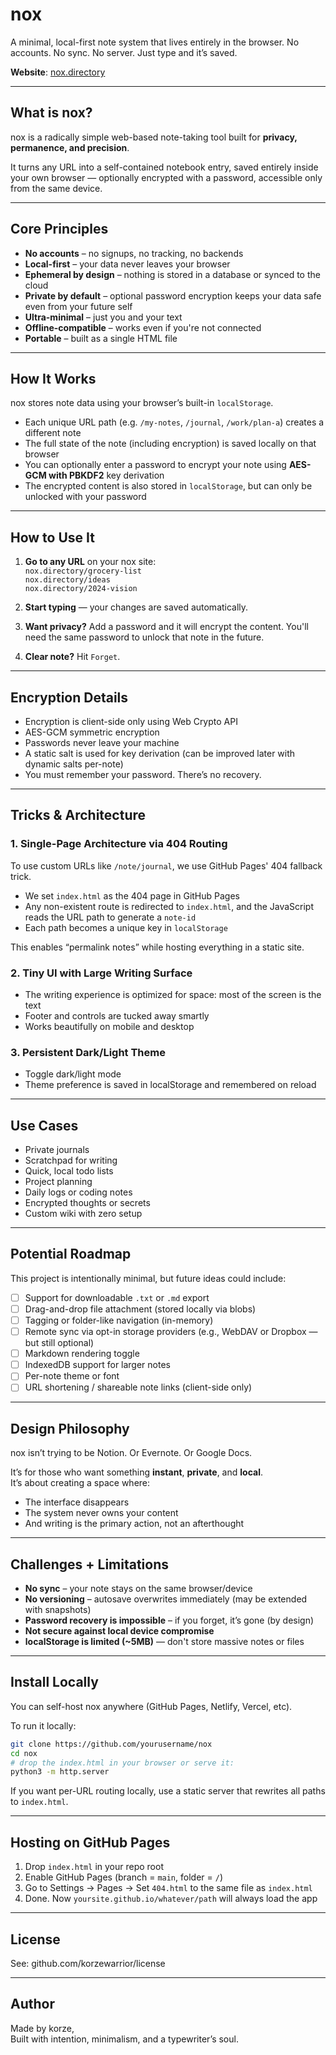 # nox
A minimal, local-first note system that lives entirely in the browser. No accounts. No sync. No server. Just type and it’s saved.

**Website**: [nox.directory](https://nox.directory)

---

## What is nox?

nox is a radically simple web-based note-taking tool built for **privacy, permanence, and precision**.

It turns any URL into a self-contained notebook entry, saved entirely inside your own browser — optionally encrypted with a password, accessible only from the same device.

---

## Core Principles

- **No accounts** – no signups, no tracking, no backends  
- **Local-first** – your data never leaves your browser  
- **Ephemeral by design** – nothing is stored in a database or synced to the cloud  
- **Private by default** – optional password encryption keeps your data safe even from your future self  
- **Ultra-minimal** – just you and your text  
- **Offline-compatible** – works even if you're not connected  
- **Portable** – built as a single HTML file  

---

## How It Works

nox stores note data using your browser’s built-in `localStorage`.

- Each unique URL path (e.g. `/my-notes`, `/journal`, `/work/plan-a`) creates a different note
- The full state of the note (including encryption) is saved locally on that browser
- You can optionally enter a password to encrypt your note using **AES-GCM with PBKDF2** key derivation
- The encrypted content is also stored in `localStorage`, but can only be unlocked with your password

---

## How to Use It

1. **Go to any URL** on your nox site:  
   `nox.directory/grocery-list`  
   `nox.directory/ideas`  
   `nox.directory/2024-vision`  

2. **Start typing** — your changes are saved automatically.

3. **Want privacy?** Add a password and it will encrypt the content. You'll need the same password to unlock that note in the future.

4. **Clear note?** Hit `Forget`.

---

## Encryption Details

- Encryption is client-side only using Web Crypto API
- AES-GCM symmetric encryption
- Passwords never leave your machine
- A static salt is used for key derivation (can be improved later with dynamic salts per-note)
- You must remember your password. There’s no recovery.

---

## Tricks & Architecture

### 1. Single-Page Architecture via 404 Routing

To use custom URLs like `/note/journal`, we use GitHub Pages' 404 fallback trick.

- We set `index.html` as the 404 page in GitHub Pages
- Any non-existent route is redirected to `index.html`, and the JavaScript reads the URL path to generate a `note-id`
- Each path becomes a unique key in `localStorage`

This enables “permalink notes” while hosting everything in a static site.

### 2. Tiny UI with Large Writing Surface

- The writing experience is optimized for space: most of the screen is the text
- Footer and controls are tucked away smartly
- Works beautifully on mobile and desktop

### 3. Persistent Dark/Light Theme

- Toggle dark/light mode
- Theme preference is saved in localStorage and remembered on reload

---

## Use Cases

- Private journals
- Scratchpad for writing
- Quick, local todo lists
- Project planning
- Daily logs or coding notes
- Encrypted thoughts or secrets
- Custom wiki with zero setup

---

## Potential Roadmap

This project is intentionally minimal, but future ideas could include:

- [ ] Support for downloadable `.txt` or `.md` export
- [ ] Drag-and-drop file attachment (stored locally via blobs)
- [ ] Tagging or folder-like navigation (in-memory)
- [ ] Remote sync via opt-in storage providers (e.g., WebDAV or Dropbox — but still optional)
- [ ] Markdown rendering toggle
- [ ] IndexedDB support for larger notes
- [ ] Per-note theme or font
- [ ] URL shortening / shareable note links (client-side only)

---

## Design Philosophy

nox isn’t trying to be Notion. Or Evernote. Or Google Docs.

It’s for those who want something **instant**, **private**, and **local**.  
It’s about creating a space where:

- The interface disappears  
- The system never owns your content  
- And writing is the primary action, not an afterthought  

---

## Challenges + Limitations

- **No sync** – your note stays on the same browser/device
- **No versioning** – autosave overwrites immediately (may be extended with snapshots)
- **Password recovery is impossible** – if you forget, it’s gone (by design)
- **Not secure against local device compromise**
- **localStorage is limited (~5MB)** — don't store massive notes or files

---

## Install Locally

You can self-host nox anywhere (GitHub Pages, Netlify, Vercel, etc).

To run it locally:

```bash
git clone https://github.com/yourusername/nox
cd nox
# drop the index.html in your browser or serve it:
python3 -m http.server
```

If you want per-URL routing locally, use a static server that rewrites all paths to `index.html`.

---

## Hosting on GitHub Pages

1. Drop `index.html` in your repo root
2. Enable GitHub Pages (branch = `main`, folder = `/`)
3. Go to Settings → Pages → Set `404.html` to the same file as `index.html`
4. Done. Now `yoursite.github.io/whatever/path` will always load the app

---

## License
See: github.com/korzewarrior/license

---

## Author

Made by korze,  
Built with intention, minimalism, and a typewriter’s soul.

